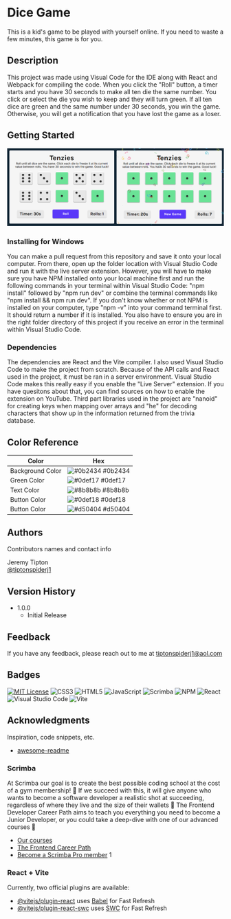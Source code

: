 # Dice Game
This is a kid's game to be played with yourself online.  If you need to waste a few minutes, this game is for you.

## Description

This project was made using Visual Code for the IDE along with React and Webpack for compiling the code. When you click the "Roll" button, a timer starts and you have 30 seconds to make all ten die the same number.  You click or select the die you wish to keep and they will turn green. If all ten dice are green and the same number under 30 seconds, you win the game.  Otherwise, you will get a notification that you have lost the game as a loser.


## Getting Started

[![application images](https://github.com/tiptonspiderj/Dice-Game/blob/main/images/Screenshot.png)](https://tiptonspiderj1-dice-game.netlify.app/)

### Installing for Windows

You can make a pull request from this repository and save it onto your local computer.  From there, open up the folder location with Visual Studio Code and run it with the live server extension.  However, you will have to make sure you have NPM installed onto your local machine first and run the following commands in your terminal within Visual Studio Code: "npm install" followed by "npm run dev"  or combine the terminal commands like "npm install && npm run dev".  If you don't know whether or not NPM is installed on your computer, type "npm -v" into your command terminal first.  It should return a number if it is installed.  You also have to ensure you are in the right folder directory of this project if you receive an error in the terminal within Visual Studio Code.

### Dependencies

The dependencies are React and the Vite compiler.  I also used Visual Studio Code to make the project from scratch.  Because of the API calls and React used in the project, it must be ran in a server environment.  Visual Studio Code makes this really easy if you enable the "Live Server" extension.  If you have quesitons about that, you can find sources on how to enable the extension on YouTube.  Third part libraries used in the project are "nanoid" for creating keys when mapping over arrays and "he" for decoding characters that show up in the information returned from the trivia database.

## Color Reference

| Color             | Hex                                                                |
| ----------------- | ------------------------------------------------------------------ |
| Background Color | ![#0b2434](https://via.placeholder.com/10/0b2434?text=+) #0b2434 |
| Green Color | ![#0def17](https://via.placeholder.com/10/0def17?text=+) #0def17 |
| Text Color | ![#8b8b8b](https://via.placeholder.com/10/8b8b8b=+) #8b8b8b |
| Button Color | ![#0def18](https://via.placeholder.com/10/0def18?text=+) #0def18 |
| Button Color | ![#d50404](https://via.placeholder.com/10/d50404?text=+) #d50404 |

## Authors

Contributors names and contact info

Jeremy Tipton  
[@tiptonspiderj1](https://tiptonspiderj1.com)

## Version History

* 1.0.0
    * Initial Release

## Feedback

If you have any feedback, please reach out to me at <tiptonspiderj1@aol.com>

## Badges

[![MIT License](https://img.shields.io/badge/License-MIT-green.svg)](https://choosealicense.com/licenses/mit/)
![CSS3](https://img.shields.io/badge/css3-%231572B6.svg?style=for-the-badge&logo=css3&logoColor=white)
![HTML5](https://img.shields.io/badge/html5-%23E34F26.svg?style=for-the-badge&logo=html5&logoColor=white)
![JavaScript](https://img.shields.io/badge/javascript-%23323330.svg?style=for-the-badge&logo=javascript&logoColor=%23F7DF1E)
![Scrimba](https://img.shields.io/badge/scrimba-2B283A?style=for-the-badge&logo=scrimba&logoColor=white)
![NPM](https://img.shields.io/badge/NPM-%23CB3837.svg?style=for-the-badge&logo=npm&logoColor=white)
![React](https://img.shields.io/badge/react-%2320232a.svg?style=for-the-badge&logo=react&logoColor=%2361DAFB)
![Visual Studio Code](https://img.shields.io/badge/Visual%20Studio%20Code-0078d7.svg?style=for-the-badge&logo=visual-studio-code&logoColor=white)
![Vite](https://img.shields.io/badge/vite-%23646CFF.svg?style=for-the-badge&logo=vite&logoColor=white)

## Acknowledgments

Inspiration, code snippets, etc.
* [awesome-readme](https://github.com/matiassingers/awesome-readme)

### Scrimba

At Scrimba our goal is to create the best possible coding school at the cost of a gym membership! 💜
If we succeed with this, it will give anyone who wants to become a software developer a realistic shot at succeeding, regardless of where they live and the size of their wallets 🎉
The Frontend Developer Career Path aims to teach you everything you need to become a Junior Developer, or you could take a deep-dive with one of our advanced courses 🚀

- [Our courses](https://scrimba.com/allcourses)
- [The Frontend Career Path](https://scrimba.com/learn/frontend)
- [Become a Scrimba Pro member](https://scrimba.com/pricing)
1

### React + Vite

Currently, two official plugins are available:

- [@vitejs/plugin-react](https://github.com/vitejs/vite-plugin-react/blob/main/packages/plugin-react/README.md) uses [Babel](https://babeljs.io/) for Fast Refresh
- [@vitejs/plugin-react-swc](https://github.com/vitejs/vite-plugin-react-swc) uses [SWC](https://swc.rs/) for Fast Refresh
